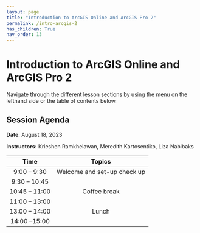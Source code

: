 ```yaml
---
layout: page
title: "Introduction to ArcGIS Online and ArcGIS Pro 2"
permalink: /intro-arcgis-2
has_children: True
nav_order: 13
---
```


# Introduction to ArcGIS Online and ArcGIS Pro 2

Navigate through the different lesson sections by using the menu on the lefthand side or the table of contents below.

## Session Agenda

**Date**: August 18, 2023

**Instructors:** Krieshen Ramkhelawan, Meredith Kartosentiko, Liza Nabibaks

|Time           |  Topics       |
|:-------------:|:-------------:|
| 9:00 – 9:30   | Welcome and set-up check up |
| 9:30 – 10:45  |  |
| 10:45 – 11:00 | Coffee break |
| 11:00 – 13:00 |  |
| 13:00 – 14:00 | Lunch |
| 14:00 –15:00  |  |
